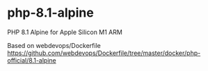 # php-8.1-alpine
PHP 8.1 Alpine for Apple Silicon M1 ARM

Based on webdevops/Dockerfile https://github.com/webdevops/Dockerfile/tree/master/docker/php-official/8.1-alpine
